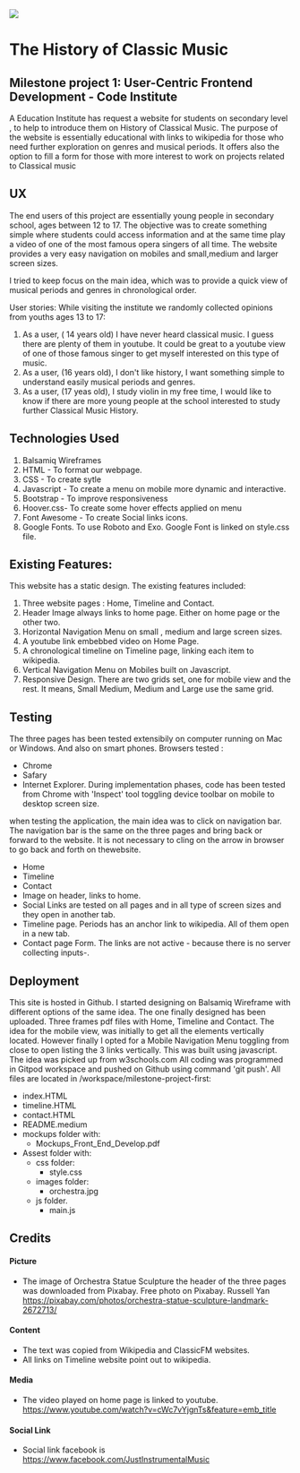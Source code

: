<img src="https://codeinstitute.s3.amazonaws.com/fullstack/ci_logo_small.png" style="margin: 0;">

# The History of Classic Music

## Milestone project 1: User-Centric Frontend Development - Code Institute

A Education Institute has request a website for students on secondary level , to help to introduce them on History of Classical Music.
The purpose of the website is essentially educational with links to wikipedia for those who need further exploration on genres and musical periods.
It offers also the option to fill a form for those with more interest to work on projects related to  Classical music


## UX

The end users of this project are essentially young people in secondary school, ages between 12 to 17. The objective was to create something simple where students could access information and at the same time play a video of one of the most famous opera singers of all time.
The website provides a very easy navigation on mobiles and small,medium and larger screen sizes.

I tried to keep focus on the main idea, which was to provide  a quick view of musical periods and genres in chronological order.

User stories:
While visiting the institute we randomly collected  opinions from youths ages 13 to 17:

1.  As a user, ( 14 years old) I have never heard classical music. I guess there are plenty of them in youtube. It could be great to a youtube view of one of those famous singer to get myself interested on this type of music.
1.  As a user, (16 years old), I don't like history, I want something simple to understand easily musical periods  and genres.
1.  As a user, (17 yeas old), I study violin in my free time, I would like to know if there are more young people  at the school interested to study further  Classical Music History. 



## Technologies Used

1. Balsamiq Wireframes
1. HTML - To format our webpage.
1. CSS - To create sytle
1. Javascript - To create a menu on mobile  more dynamic and interactive.
1. Bootstrap - To improve responsiveness
1. Hoover.css- To create some hover effects applied on menu
1. Font Awesome - To create Social links icons.
1. Google Fonts. To use Roboto and Exo. Google Font is linked on style.css file.



## Existing Features:

This website has a static design.
The existing features included:
1. Three website pages :  Home, Timeline and Contact.
1. Header Image always links to home page. Either on home page or the other two.
1. Horizontal Navigation Menu on small , medium and large screen sizes.
1. A youtube link embebbed video on Home Page.
1. A chronological timeline on Timeline page, linking each item to wikipedia.
1. Vertical Navigation Menu on Mobiles built on Javascript.
1. Responsive Design. There are two grids set, one for mobile view and the rest. It means, Small Medium, Medium and Large use the same grid.
 
 ## Testing
 
 The three  pages  has been tested extensibily on computer  running on Mac or Windows. And also on smart phones.
 Browsers tested :
 * Chrome
 * Safary 
 * Internet Explorer.
 During implementation phases, code has been tested from Chrome with  'Inspect' tool toggling device toolbar on mobile to desktop screen size.

 when testing the application, the main idea was to click on navigation bar. The navigation bar is the same on the three pages and bring back or forward to the website.
 It is not necessary to cling on the arrow in  browser to go back and forth on thewebsite.

* Home
* Timeline
* Contact
* Image on header, links to home.
* Social Links are tested on all pages and in all type of screen sizes and they open in another tab.
* Timeline page. Periods has an anchor link to wikipedia. All of them open in  a new tab.
* Contact page Form. The links are not active - because there is no server collecting inputs-. 


## Deployment

This site is hosted in Github.
I started designing on Balsamiq Wireframe with different options of the same idea.
The one finally designed has been uploaded. Three frames pdf files  with Home, Timeline and Contact.
The idea for the mobile view, was initially to get all the elements vertically located. However finally I opted for a Mobile Navigation Menu  toggling  from close to open listing the 3 links vertically. This was built  using javascript. The idea was picked up from w3schools.com
All coding was programmed in Gitpod workspace and pushed on Github using command 'git push'.
All files are located in /workspace/milestone-project-first:
* index.HTML
* timeline.HTML
* contact.HTML
* README.medium
* mockups folder with:
    * Mockups_Front_End_Develop.pdf
* Assest folder with:
   * css folder: 
        * style.css
   * images folder: 
        *  orchestra.jpg
   * js folder.
        * main.js




 ## Credits

  #### Picture
 * The image of Orchestra Statue Sculpture the header of the three pages was downloaded from Pixabay. Free photo on Pixabay. Russell Yan
   https://pixabay.com/photos/orchestra-statue-sculpture-landmark-2672713/

 #### Content

 * The text was copied from Wikipedia and ClassicFM websites.
 * All links on Timeline website point out to wikipedia.

 #### Media
 * The video played on home page is linked to youtube.
 https://www.youtube.com/watch?v=cWc7vYjgnTs&feature=emb_title

#### Social Link
 * Social link facebook is https://www.facebook.com/JustInstrumentalMusic

 




